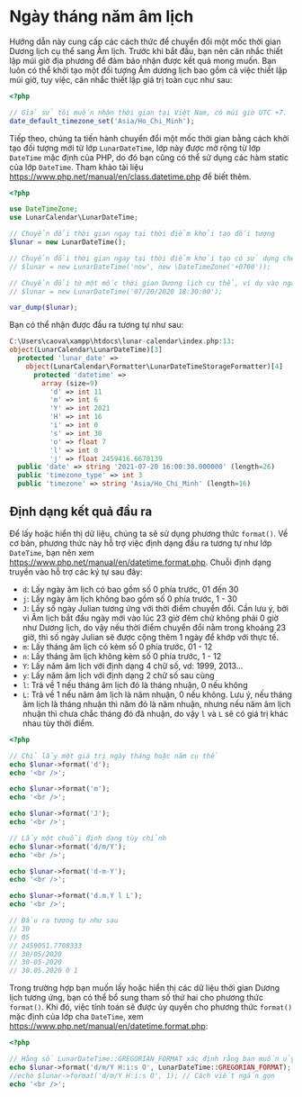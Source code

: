 # Ngày tháng năm âm lịch
Hướng dẫn này cung cấp các cách thức để chuyển đổi một mốc thời gian Dương lịch cụ thể sang Âm lịch. Trước khi bắt đầu, bạn nên cân nhắc thiết lập múi giờ địa phương để đảm bảo nhận được kết quả mong muốn. Bạn luôn có thể khởi tạo một đối tượng Âm dương lịch bao gồm cả việc thiết lập múi giờ, tuy việc, cân nhắc thiết lập giá trị toàn cục như sau:
```php
<?php

// Giả sử tôi muốn nhận thời gian tại Việt Nam, có múi giờ UTC +7.
date_default_timezone_set('Asia/Ho_Chi_Minh');
```

Tiếp theo, chúng ta tiến hành chuyển đổi một mốc thời gian bằng cách khởi tạo đối tượng mới từ lớp `LunarDateTime`, lớp này được mở rộng từ lớp `DateTime` mặc định của PHP, do đó bạn cũng có thể sử dụng các hàm static của lớp `DateTime`. Tham khảo tài liệu https://www.php.net/manual/en/class.datetime.php để biết thêm.

```php
<?php

use DateTimeZone;
use LunarCalendar\LunarDateTime;

// Chuyển đổi thời gian ngay tại thời điểm khởi tạo đối tượng
$lunar = new LunarDateTime();

// Chuyển đổi thời gian ngay tại thời điểm khởi tạo có sử dụng chênh lệnh múi giờ
// $lunar = new LunarDateTime('now', new \DateTimeZone('+0700'));

// Chuyển đổi từ một mốc thời gian Dương lịch cụ thể, ví dụ vào ngày 20 tháng 7 năm 2020, lúc 18 giờ 30 phút
// $lunar = new LunarDateTime('07/20/2020 18:30:00');

var_dump($lunar);
```
Bạn có thể nhận được đầu ra tương tự như sau:
```php
C:\Users\caova\xampp\htdocs\lunar-calendar\index.php:13:
object(LunarCalendar\LunarDateTime)[3]
  protected 'lunar_date' => 
    object(LunarCalendar\Formatter\LunarDateTimeStorageFormatter)[4]
      protected 'datetime' => 
        array (size=9)
          'd' => int 11
          'm' => int 6
          'Y' => int 2021
          'H' => int 16
          'i' => int 0
          's' => int 30
          'o' => float 7
          'l' => int 0
          'j' => float 2459416.6670139
  public 'date' => string '2021-07-20 16:00:30.000000' (length=26)
  public 'timezone_type' => int 3
  public 'timezone' => string 'Asia/Ho_Chi_Minh' (length=16)
```

## Định dạng kết quả đầu ra
Để lấy hoặc hiển thị dữ liệu, chúng ta sẽ sử dụng phương thức `format()`. Về cơ bản, phương thức này hỗ trợ việc định dạng đầu ra tương tự như lớp `DateTime`, bạn nên xem https://www.php.net/manual/en/datetime.format.php. Chuỗi định dạng truyền vào hỗ trợ các ký tự sau đây:
- `d`: Lấy ngày âm lịch có bao gồm số 0 phía trước, 01 đến 30
- `j`: Lấy ngày âm lịch không bao gồm số 0 phía trước, 1 - 30
- `J`: Lấy số ngày Julian tương ứng với thời điểm chuyển đổi. Cần lưu ý, bởi vì Âm lịch bắt đầu ngày mới vào lúc 23 giờ đêm chứ không phải 0 giờ như Dương lịch, do vậy nếu thời điểm chuyển đổi nằm trong khoảng 23 giờ, thì số ngày Julian sẽ được cộng thêm 1 ngày để khớp với thực tế.
- `m`: Lấy tháng âm lịch có kèm số 0 phía trước, 01 - 12
- `n`: Lấy tháng âm lịch không kèm số 0 phía trước, 1 - 12
- `Y`: Lấy năm âm lịch với định dạng 4 chữ số, vd: 1999, 2013...
- `y`: Lấy năm âm lịch với định dạng 2 chữ số sau cùng
- `l`: Trả về 1 nếu tháng âm lịch đó là tháng nhuận, 0 nếu không
- `L`: Trả về 1 nếu năm âm lịch là năm nhuận, 0 nếu không. Lưu ý, nếu tháng âm lịch là tháng nhuận thì năm đó là năm nhuận, nhưng nếu năm âm lịch nhuận thì chưa chắc tháng đó đã nhuận, do vậy `l` và `L` sẽ có giá trị khác nhau tùy thời điểm.

```php
<?php

// Chỉ lấy một giá trị ngày tháng hoặc năm cụ thể
echo $lunar->format('d');
echo '<br />';

echo $lunar->format('m');
echo '<br />';

echo $lunar->format('J');
echo '<br />';

// Lấy một chuỗi định dạng tùy chỉnh
echo $lunar->format('d/m/Y');
echo '<br />';

echo $lunar->format('d-m-Y');
echo '<br />';

echo $lunar->format('d.m.Y l L');
echo '<br />';

// Đầu ra tương tự như sau
// 30
// 05
// 2459051.7708333
// 30/05/2020
// 30-05-2020
// 30.05.2020 0 1
```
Trong trường hợp bạn muốn lấy hoặc hiển thị các dữ liệu thời gian Dương lịch tương ứng, bạn có thể bổ sung tham số thứ hai cho phương thức `format()`. Khi đó, việc tính toán sẽ được ủy quyền cho phương thức `format()` mặc định của lớp cha `DateTime`, xem https://www.php.net/manual/en/datetime.format.php:
```php
<?php

// Hằng số LunarDateTime::GREGORIAN_FORMAT xác định rằng bạn muốn ủy quyền việc định dạng đầu ra cho lớp cha - Dương lịch
echo $lunar->format('d/m/Y H:i:s O', LunarDateTime::GREGORIAN_FORMAT);
//echo $lunar->format('d/m/Y H:i:s O', 1); // Cách viết ngắn gọn
echo '<br />';
```